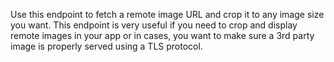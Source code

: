 Use this endpoint to fetch a remote image URL and crop it to any image size you want. This endpoint is very useful if you need to crop and display remote images in your app or in cases, you want to make sure a 3rd party image is properly served using a TLS protocol.